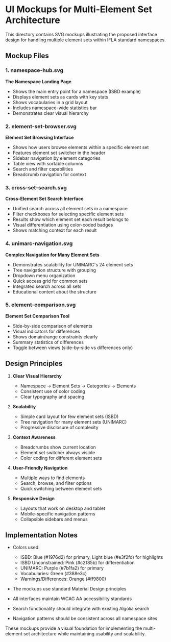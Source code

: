 # UI Mockups for Multi-Element Set Architecture

This directory contains SVG mockups illustrating the proposed interface design for handling multiple element sets within IFLA standard namespaces.

## Mockup Files

### 1. namespace-hub.svg
**The Namespace Landing Page**
- Shows the main entry point for a namespace (ISBD example)
- Displays element sets as cards with key stats
- Shows vocabularies in a grid layout
- Includes namespace-wide statistics bar
- Demonstrates clear visual hierarchy

### 2. element-set-browser.svg
**Element Set Browsing Interface**
- Shows how users browse elements within a specific element set
- Features element set switcher in the header
- Sidebar navigation by element categories
- Table view with sortable columns
- Search and filter capabilities
- Breadcrumb navigation for context

### 3. cross-set-search.svg
**Cross-Element Set Search Interface**
- Unified search across all element sets in a namespace
- Filter checkboxes for selecting specific element sets
- Results show which element set each result belongs to
- Visual differentiation using color-coded badges
- Shows matching context for each result

### 4. unimarc-navigation.svg
**Complex Navigation for Many Element Sets**
- Demonstrates scalability for UNIMARC's 24 element sets
- Tree navigation structure with grouping
- Dropdown menu organization
- Quick access grid for common sets
- Integrated search across all sets
- Educational content about the structure

### 5. element-comparison.svg
**Element Set Comparison Tool**
- Side-by-side comparison of elements
- Visual indicators for differences
- Shows domain/range constraints clearly
- Summary statistics of differences
- Toggle between views (side-by-side vs differences only)

## Design Principles

1. **Clear Visual Hierarchy**
   - Namespace → Element Sets → Categories → Elements
   - Consistent use of color coding
   - Clear typography and spacing

2. **Scalability**
   - Simple card layout for few element sets (ISBD)
   - Tree navigation for many element sets (UNIMARC)
   - Progressive disclosure of complexity

3. **Context Awareness**
   - Breadcrumbs show current location
   - Element set switcher always visible
   - Color coding for different element sets

4. **User-Friendly Navigation**
   - Multiple ways to find elements
   - Search, browse, and filter options
   - Quick switching between element sets

5. **Responsive Design**
   - Layouts that work on desktop and tablet
   - Mobile-specific navigation patterns
   - Collapsible sidebars and menus

## Implementation Notes

- Colors used:
  - ISBD: Blue (#1976d2) for primary, Light blue (#e3f2fd) for highlights
  - ISBD Unconstrained: Pink (#c2185b) for differentiation
  - UNIMARC: Purple (#7b1fa2) for primary
  - Vocabularies: Green (#388e3c)
  - Warnings/Differences: Orange (#ff9800)

- The mockups use standard Material Design principles
- All interfaces maintain WCAG AA accessibility standards
- Search functionality should integrate with existing Algolia search
- Navigation patterns should be consistent across all namespace sites

These mockups provide a visual foundation for implementing the multi-element set architecture while maintaining usability and scalability.